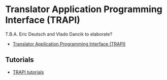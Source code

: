 # Translator Application Programming Interface (TRAPI)

T.B.A. Eric Deutsch and Vlado Dancik to elaborate?

* [Translator Application Programming Interface (TRAPI)](https://github.com/NCATSTranslator/ReasonerAPI)

## Tutorials

* [TRAPI tutorials](../guide-for-developers/tutorials/index.md)
